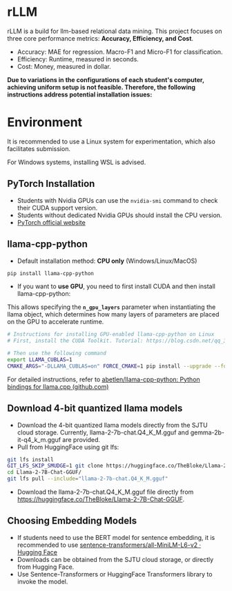 # rLLM

rLLM is a build for llm-based relational data mining. This project focuses on three core performance metrics: **Accuracy, Efficiency, and Cost**.

- Accuracy: MAE for regression. Macro-F1 and Micro-F1 for classification.
- Efficiency: Runtime, measured in seconds.
- Cost: Money, measured in dollar.

**Due to variations in the configurations of each student's computer, achieving uniform setup is not feasible. Therefore, the following instructions address potential installation issues:**

# Environment

It is recommended to use a Linux system for experimentation, which also facilitates submission.

For Windows systems, installing WSL is advised.

## PyTorch Installation

- Students with Nvidia GPUs can use the `nvidia-smi` command to check their CUDA support version.
- Students without dedicated Nvidia GPUs should install the CPU version.
- [PyTorch official website](https://pytorch.org/)

## llama-cpp-python

- Default installation method: **CPU only** (Windows/Linux/MacOS)

```bash
pip install llama-cpp-python
```

- If you want to **use GPU**, you need to first install CUDA and then install llama-cpp-python:

This allows specifying the **`n_gpu_layers`** parameter when instantiating the llama object, which determines how many layers of parameters are placed on the GPU to accelerate runtime.

```bash
# Instructions for installing GPU-enabled llama-cpp-python on Linux
# First, install the CUDA Toolkit. Tutorial: https://blog.csdn.net/qq_32033383/article/details/135015041. CUDNN installation is not necessary.

# Then use the following command
export LLAMA_CUBLAS=1
CMAKE_ARGS="-DLLAMA_CUBLAS=on" FORCE_CMAKE=1 pip install --upgrade --force-reinstall llama-cpp-python --no-cache-dir
```

For detailed instructions, refer to [abetlen/llama-cpp-python: Python bindings for llama.cpp (github.com)](https://github.com/abetlen/llama-cpp-python)

## Download 4-bit quantized llama models

- Download the 4-bit quantized llama models directly from the SJTU cloud storage. Currently, llama-2-7b-chat.Q4_K_M.gguf and gemma-2b-it-q4_k_m.gguf are provided.
- Pull from HuggingFace using git lfs:

```bash
git lfs install
GIT_LFS_SKIP_SMUDGE=1 git clone https://huggingface.co/TheBloke/Llama-2-7B-Chat-GGUF
cd Llama-2-7B-Chat-GGUF/
git lfs pull --include="llama-2-7b-chat.Q4_K_M.gguf"
```

- Download the llama-2-7b-chat.Q4_K_M.gguf file directly from https://huggingface.co/TheBloke/Llama-2-7B-Chat-GGUF.

## Choosing Embedding Models

- If students need to use the BERT model for sentence embedding, it is recommended to use [sentence-transformers/all-MiniLM-L6-v2 · Hugging Face](https://huggingface.co/sentence-transformers/all-MiniLM-L6-v2)
- Downloads can be obtained from the SJTU cloud storage, or directly from Hugging Face.
- Use Sentence-Transformers or HuggingFace Transformers library to invoke the model.
